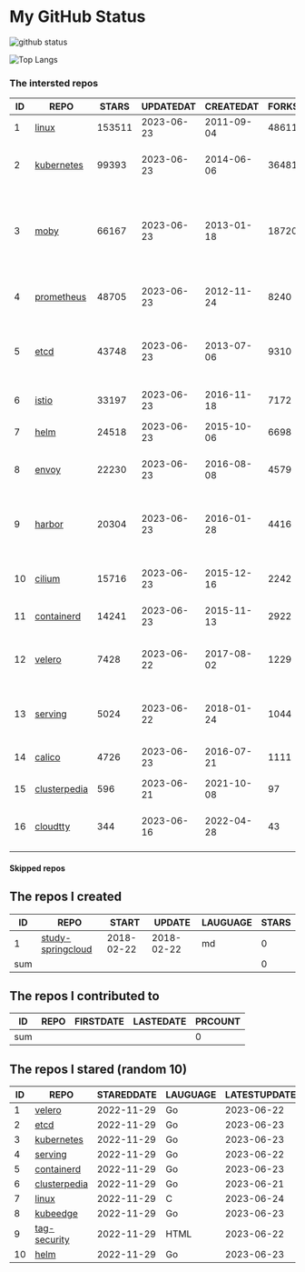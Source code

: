 # My GitHub Status

<img src="https://github-readme-stats-1.yihong0618.vercel.app/api?username=daoqingniu&show_icons=true&&&hide_title=true&count_private=true" alt="github status" />

![Top Langs](https://github-readme-stats-1.yihong0618.vercel.app/api/top-langs/?username=daoqingniu&layout=compact)

<!--START_SECTION:github_repos-->
### The intersted repos
| ID |                              REPO                               | STARS  | UPDATEDAT  | CREATEDAT  | FORKSCOUNT |                                              DESCRIPTIONS                                              |
|----|-----------------------------------------------------------------|--------|------------|------------|------------|--------------------------------------------------------------------------------------------------------|
|  1 | [linux](https://github.com/torvalds/linux)                      | 153511 | 2023-06-23 | 2011-09-04 |      48611 | Linux kernel source tree                                                                               |
|  2 | [kubernetes](https://github.com/kubernetes/kubernetes)          |  99393 | 2023-06-23 | 2014-06-06 |      36481 | Production-Grade Container Scheduling and Management                                                   |
|  3 | [moby](https://github.com/moby/moby)                            |  66167 | 2023-06-23 | 2013-01-18 |      18720 | Moby Project - a collaborative project for the container ecosystem to assemble container-based systems |
|  4 | [prometheus](https://github.com/prometheus/prometheus)          |  48705 | 2023-06-23 | 2012-11-24 |       8240 | The Prometheus monitoring system and time series database.                                             |
|  5 | [etcd](https://github.com/etcd-io/etcd)                         |  43748 | 2023-06-23 | 2013-07-06 |       9310 | Distributed reliable key-value store for the most critical data of a distributed system                |
|  6 | [istio](https://github.com/istio/istio)                         |  33197 | 2023-06-23 | 2016-11-18 |       7172 | Connect, secure, control, and observe services.                                                        |
|  7 | [helm](https://github.com/helm/helm)                            |  24518 | 2023-06-23 | 2015-10-06 |       6698 | The Kubernetes Package Manager                                                                         |
|  8 | [envoy](https://github.com/envoyproxy/envoy)                    |  22230 | 2023-06-23 | 2016-08-08 |       4579 | Cloud-native high-performance edge/middle/service proxy                                                |
|  9 | [harbor](https://github.com/goharbor/harbor)                    |  20304 | 2023-06-23 | 2016-01-28 |       4416 | An open source trusted cloud native registry project that stores, signs, and scans content.            |
| 10 | [cilium](https://github.com/cilium/cilium)                      |  15716 | 2023-06-23 | 2015-12-16 |       2242 | eBPF-based Networking, Security, and Observability                                                     |
| 11 | [containerd](https://github.com/containerd/containerd)          |  14241 | 2023-06-23 | 2015-11-13 |       2922 | An open and reliable container runtime                                                                 |
| 12 | [velero](https://github.com/vmware-tanzu/velero)                |   7428 | 2023-06-22 | 2017-08-02 |       1229 | Backup and migrate Kubernetes applications and their persistent volumes                                |
| 13 | [serving](https://github.com/knative/serving)                   |   5024 | 2023-06-22 | 2018-01-24 |       1044 | Kubernetes-based, scale-to-zero, request-driven compute                                                |
| 14 | [calico](https://github.com/projectcalico/calico)               |   4726 | 2023-06-23 | 2016-07-21 |       1111 | Cloud native networking and network security                                                           |
| 15 | [clusterpedia](https://github.com/clusterpedia-io/clusterpedia) |    596 | 2023-06-21 | 2021-10-08 |         97 | The Encyclopedia of Kubernetes clusters                                                                |
| 16 | [cloudtty](https://github.com/cloudtty/cloudtty)                |    344 | 2023-06-16 | 2022-04-28 |         43 | A Friendly Kubernetes CloudShell (Web Terminal) !                                                      |



#### Skipped repos
<!--END_SECTION:github_repos-->

<!--START_SECTION:my_github-->
## The repos I created
| ID  |                                 REPO                                 |   START    |   UPDATE   | LAUGUAGE | STARS |
|-----|----------------------------------------------------------------------|------------|------------|----------|-------|
|   1 | [study-springcloud](https://github.com/daoqingniu/study-springcloud) | 2018-02-22 | 2018-02-22 | md       |     0 |
| sum |                                                                      |            |            |          |     0 |

## The repos I contributed to
| ID  | REPO | FIRSTDATE | LASTEDATE | PRCOUNT |
|-----|------|-----------|-----------|---------|
| sum |      |           |           |       0 |

## The repos I stared (random 10)
| ID |                              REPO                               | STAREDDATE | LAUGUAGE | LATESTUPDATE |
|----|-----------------------------------------------------------------|------------|----------|--------------|
|  1 | [velero](https://github.com/vmware-tanzu/velero)                | 2022-11-29 | Go       | 2023-06-22   |
|  2 | [etcd](https://github.com/etcd-io/etcd)                         | 2022-11-29 | Go       | 2023-06-23   |
|  3 | [kubernetes](https://github.com/kubernetes/kubernetes)          | 2022-11-29 | Go       | 2023-06-23   |
|  4 | [serving](https://github.com/knative/serving)                   | 2022-11-29 | Go       | 2023-06-22   |
|  5 | [containerd](https://github.com/containerd/containerd)          | 2022-11-29 | Go       | 2023-06-23   |
|  6 | [clusterpedia](https://github.com/clusterpedia-io/clusterpedia) | 2022-11-29 | Go       | 2023-06-21   |
|  7 | [linux](https://github.com/torvalds/linux)                      | 2022-11-29 | C        | 2023-06-24   |
|  8 | [kubeedge](https://github.com/kubeedge/kubeedge)                | 2022-11-29 | Go       | 2023-06-23   |
|  9 | [tag-security](https://github.com/cncf/tag-security)            | 2022-11-29 | HTML     | 2023-06-22   |
| 10 | [helm](https://github.com/helm/helm)                            | 2022-11-29 | Go       | 2023-06-23   |

<!--END_SECTION:my_github-->
